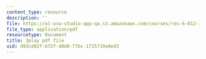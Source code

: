```yaml
---
content_type: resource
description: ''
file: https://ol-ocw-studio-app-qa.s3.amazonaws.com/courses/res-6-012-introduction-to-probability-spring-2018/d93cd92fb72fd0d877bc1715719a9ed3_ipSdsosGJBs.pdf
file_type: application/pdf
resourcetype: Document
title: 3play pdf file
uid: d93cd92f-b72f-d0d8-77bc-1715719a9ed3
---
```

